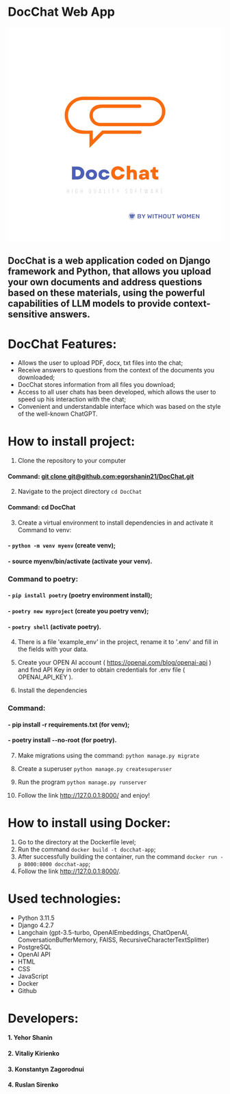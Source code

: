 # **DocChat Web App**
![logo_Readme.png](DocChat/static/logo_Readme.png)

## DocChat is a web application coded on Django framework and Python, that allows you upload your own documents and address questions based on these materials, using the powerful capabilities of LLM models to provide context-sensitive answers.

# **DocChat Features:**
- Allows the user to upload PDF, docx, txt files into the chat;
- Receive answers to questions from the context of the documents you downloaded;
- DocChat stores information from all files you download;
- Access to all user chats has been developed, which allows the user to speed up his interaction with the chat;
- Convenient and understandable interface which was based on the style of the well-known ChatGPT.

# **How to install project:**
1. Clone the repository to your computer

#### Command: [git clone git@github.com:egorshanin21/DocChat.git]()

2. Navigate to the project directory `cd DocChat`

#### Command: cd DocChat

3. Create a virtual environment to install dependencies in and activate it
Command to venv: 
#### - `python -m venv myenv` (create venv);

#### - source myenv/bin/activate (activate your venv).

### Command to poetry:
#### - `pip install poetry` (poetry environment install);
#### - `poetry new myproject` (create you poetry venv);
#### - `poetry shell` (activate poetry).
4. There is a file 'example_env' in the project, rename it to '.env' and fill in the fields with your data.

5. Create your OPEN AI account ( https://openai.com/blog/openai-api ) and find API Key in order to obtain credentials for .env file ( OPENAI_API_KEY ).

6. Install the dependencies

### Command:

#### - pip install -r requirements.txt (for venv);
#### - poetry install --no-root (for poetry).
7. Make migrations using the command: `python manage.py migrate`

8. Create a superuser `python manage.py createsuperuser`

9. Run the program `python manage.py runserver`

10. Follow the link http://127.0.0.1:8000/ and enjoy!

# **How to install using Docker:**

1. Go to the directory at the Dockerfile level;
2. Run the command `docker build -t docchat-app`;
3. After successfully building the container, run the command `docker run -p 8000:8000 docchat-app`;
4. Follow the link http://127.0.0.1:8000/.

# Used technologies:
- Python 3.11.5
- Django 4.2.7
- Langchain (gpt-3.5-turbo, OpenAIEmbeddings, ChatOpenAI, ConversationBufferMemory, FAISS, RecursiveCharacterTextSplitter)
- PostgreSQL
- OpenAI API
- HTML
- CSS
- JavaScript
- Docker
- Github

# Developers:
#### 1. Yehor Shanin
#### 2. Vitaliy Kirienko
#### 3. Konstantyn Zagorodnui
#### 4. Ruslan Sirenko
